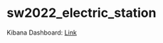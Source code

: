 # sw2022_electric_station

Kibana Dashboard: [Link](http://20.214.165.11:5601/app/dashboards#/view/1c6a5260-2288-11ed-8174-373e8078286a?_g=(filters%3A!()%2CrefreshInterval%3A(pause%3A!t%2Cvalue%3A0)%2Ctime%3A(from%3Anow-15m%2Cto%3Anow)))
